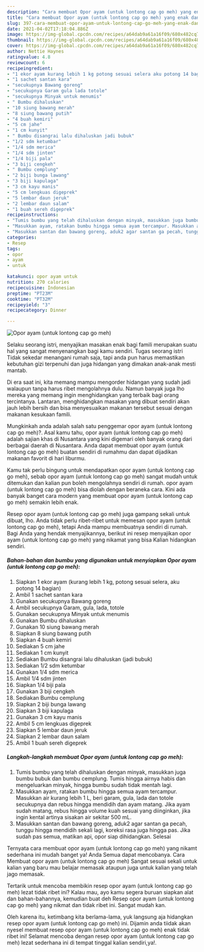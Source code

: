 ```yaml
---
description: "Cara membuat Opor ayam (untuk lontong cap go meh) yang enak dan Mudah Dibuat"
title: "Cara membuat Opor ayam (untuk lontong cap go meh) yang enak dan Mudah Dibuat"
slug: 397-cara-membuat-opor-ayam-untuk-lontong-cap-go-meh-yang-enak-dan-mudah-dibuat
date: 2021-04-02T17:18:04.886Z
image: https://img-global.cpcdn.com/recipes/a64dab9a61a16f09/680x482cq70/opor-ayam-untuk-lontong-cap-go-meh-foto-resep-utama.jpg
thumbnail: https://img-global.cpcdn.com/recipes/a64dab9a61a16f09/680x482cq70/opor-ayam-untuk-lontong-cap-go-meh-foto-resep-utama.jpg
cover: https://img-global.cpcdn.com/recipes/a64dab9a61a16f09/680x482cq70/opor-ayam-untuk-lontong-cap-go-meh-foto-resep-utama.jpg
author: Nettie Haynes
ratingvalue: 4.8
reviewcount: 6
recipeingredient:
- "1 ekor ayam kurang lebih 1 kg potong sesuai selera aku potong 14 bagian"
- "1 sachet santan kara"
- "secukupnya Bawang goreng"
- "secukupnya Garam gula lada totole"
- "secukupnya Minyak untuk menumis"
- " Bumbu dihaluskan"
- "10 siung bawang merah"
- "8 siung bawang putih"
- "4 buah kemiri"
- "5 cm jahe"
- "1 cm kunyit"
- " Bumbu disangrai lalu dihaluskan jadi bubuk"
- "1/2 sdm ketumbar"
- "1/4 sdm merica"
- "1/4 sdm jinten"
- "1/4 biji pala"
- "3 biji cengkeh"
- " Bumbu cemplung"
- "2 biji bunga lawang"
- "3 biji kapulaga"
- "3 cm kayu manis"
- "5 cm lengkuas digeprek"
- "5 lembar daun jeruk"
- "2 lembar daun salam"
- "1 buah sereh digeprek"
recipeinstructions:
- "Tumis bumbu yang telah dihaluskan dengan minyak, masukkan juga bumbu bubuk dan bumbu cemplung. Tumis hingga airnya habis dan mengeluarkan minyak, hingga bumbu sudah tidak mentah lagi."
- "Masukkan ayam, ratakan bumbu hingga semua ayam tercampur. Masukkan air kurang lebih 1 L, beri garam, gula, lada dan totole secukupnya dan rebus hingga mendidih dan ayam matang. Jika ayam sudah matang, rebus hingga volume kuah sesuai yang diinginkan, jika ingin kental artinya sisakan air sekitar 500 mL."
- "Masukkan santan dan bawang goreng, aduk2 agar santan ga pecah, tunggu hingga mendidih sekali lagi, koreksi rasa juga hingga pas. Jika sudah pas semua, matikan api, opor siap dihidangkan. Selesai"
categories:
- Resep
tags:
- opor
- ayam
- untuk

katakunci: opor ayam untuk 
nutrition: 270 calories
recipecuisine: Indonesian
preptime: "PT23M"
cooktime: "PT32M"
recipeyield: "3"
recipecategory: Dinner

---
```



![Opor ayam (untuk lontong cap go meh)](https://img-global.cpcdn.com/recipes/a64dab9a61a16f09/680x482cq70/opor-ayam-untuk-lontong-cap-go-meh-foto-resep-utama.jpg)

Selaku seorang istri, menyajikan masakan enak bagi famili merupakan suatu hal yang sangat menyenangkan bagi kamu sendiri. Tugas seorang istri Tidak sekedar menangani rumah saja, tapi anda pun harus memastikan kebutuhan gizi terpenuhi dan juga hidangan yang dimakan anak-anak mesti mantab.

Di era  saat ini, kita memang mampu mengorder hidangan yang sudah jadi walaupun tanpa harus ribet mengolahnya dulu. Namun banyak juga lho mereka yang memang ingin menghidangkan yang terbaik bagi orang tercintanya. Lantaran, menghidangkan masakan yang dibuat sendiri akan jauh lebih bersih dan bisa menyesuaikan makanan tersebut sesuai dengan makanan kesukaan famili. 



Mungkinkah anda adalah salah satu penggemar opor ayam (untuk lontong cap go meh)?. Asal kamu tahu, opor ayam (untuk lontong cap go meh) adalah sajian khas di Nusantara yang kini digemari oleh banyak orang dari berbagai daerah di Nusantara. Anda dapat membuat opor ayam (untuk lontong cap go meh) buatan sendiri di rumahmu dan dapat dijadikan makanan favorit di hari liburmu.

Kamu tak perlu bingung untuk mendapatkan opor ayam (untuk lontong cap go meh), sebab opor ayam (untuk lontong cap go meh) sangat mudah untuk ditemukan dan kalian pun boleh mengolahnya sendiri di rumah. opor ayam (untuk lontong cap go meh) bisa diolah dengan beraneka cara. Kini ada banyak banget cara modern yang membuat opor ayam (untuk lontong cap go meh) semakin lebih enak.

Resep opor ayam (untuk lontong cap go meh) juga gampang sekali untuk dibuat, lho. Anda tidak perlu ribet-ribet untuk memesan opor ayam (untuk lontong cap go meh), tetapi Anda mampu membuatnya sendiri di rumah. Bagi Anda yang hendak menyajikannya, berikut ini resep menyajikan opor ayam (untuk lontong cap go meh) yang nikamat yang bisa Kalian hidangkan sendiri.

<!--inarticleads1-->

##### Bahan-bahan dan bumbu yang digunakan untuk menyiapkan Opor ayam (untuk lontong cap go meh):

1. Siapkan 1 ekor ayam (kurang lebih 1 kg, potong sesuai selera, aku potong 14 bagian)
1. Ambil 1 sachet santan kara
1. Gunakan secukupnya Bawang goreng
1. Ambil secukupnya Garam, gula, lada, totole
1. Gunakan secukupnya Minyak untuk menumis
1. Gunakan  Bumbu dihaluskan
1. Gunakan 10 siung bawang merah
1. Siapkan 8 siung bawang putih
1. Siapkan 4 buah kemiri
1. Sediakan 5 cm jahe
1. Sediakan 1 cm kunyit
1. Sediakan  Bumbu disangrai lalu dihaluskan (jadi bubuk)
1. Sediakan 1/2 sdm ketumbar
1. Gunakan 1/4 sdm merica
1. Ambil 1/4 sdm jinten
1. Siapkan 1/4 biji pala
1. Gunakan 3 biji cengkeh
1. Sediakan  Bumbu cemplung
1. Siapkan 2 biji bunga lawang
1. Siapkan 3 biji kapulaga
1. Gunakan 3 cm kayu manis
1. Ambil 5 cm lengkuas digeprek
1. Siapkan 5 lembar daun jeruk
1. Siapkan 2 lembar daun salam
1. Ambil 1 buah sereh digeprek




<!--inarticleads2-->

##### Langkah-langkah membuat Opor ayam (untuk lontong cap go meh):

1. Tumis bumbu yang telah dihaluskan dengan minyak, masukkan juga bumbu bubuk dan bumbu cemplung. Tumis hingga airnya habis dan mengeluarkan minyak, hingga bumbu sudah tidak mentah lagi.
1. Masukkan ayam, ratakan bumbu hingga semua ayam tercampur. Masukkan air kurang lebih 1 L, beri garam, gula, lada dan totole secukupnya dan rebus hingga mendidih dan ayam matang. Jika ayam sudah matang, rebus hingga volume kuah sesuai yang diinginkan, jika ingin kental artinya sisakan air sekitar 500 mL.
1. Masukkan santan dan bawang goreng, aduk2 agar santan ga pecah, tunggu hingga mendidih sekali lagi, koreksi rasa juga hingga pas. Jika sudah pas semua, matikan api, opor siap dihidangkan. Selesai




Ternyata cara membuat opor ayam (untuk lontong cap go meh) yang nikamt sederhana ini mudah banget ya! Anda Semua dapat mencobanya. Cara Membuat opor ayam (untuk lontong cap go meh) Sangat sesuai sekali untuk kalian yang baru mau belajar memasak ataupun juga untuk kalian yang telah jago memasak.

Tertarik untuk mencoba membikin resep opor ayam (untuk lontong cap go meh) lezat tidak ribet ini? Kalau mau, ayo kamu segera buruan siapkan alat dan bahan-bahannya, kemudian buat deh Resep opor ayam (untuk lontong cap go meh) yang nikmat dan tidak ribet ini. Sangat mudah kan. 

Oleh karena itu, ketimbang kita berlama-lama, yuk langsung aja hidangkan resep opor ayam (untuk lontong cap go meh) ini. Dijamin anda tiidak akan nyesel membuat resep opor ayam (untuk lontong cap go meh) enak tidak ribet ini! Selamat mencoba dengan resep opor ayam (untuk lontong cap go meh) lezat sederhana ini di tempat tinggal kalian sendiri,ya!.

